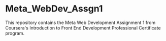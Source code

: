 # Meta_WebDev_Assgn1
This repository contains the Meta Web Development Assignment 1 from Coursera's Introduction to Front End Development Professional Certificate program.
